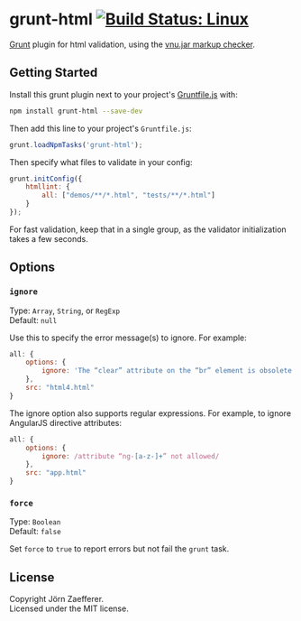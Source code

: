 # grunt-html [![Build Status: Linux](https://travis-ci.org/jzaefferer/grunt-html.svg?branch=master)](https://travis-ci.org/jzaefferer/grunt-html)

[Grunt][grunt] plugin for html validation, using the [vnu.jar markup checker][vnujar].

## Getting Started
Install this grunt plugin next to your project's [Gruntfile.js][getting_started] with:

```bash
npm install grunt-html --save-dev
```

Then add this line to your project's `Gruntfile.js`:

```js
grunt.loadNpmTasks('grunt-html');
```

Then specify what files to validate in your config:

```js
grunt.initConfig({
	htmllint: {
		all: ["demos/**/*.html", "tests/**/*.html"]
	}
});
```

For fast validation, keep that in a single group, as the validator initialization takes a few seconds.

## Options

### `ignore`

Type: `Array`, `String`, or `RegExp`  
Default: `null`

Use this to specify the error message(s) to ignore. For example:

```js
all: {
	options: {
		ignore: 'The “clear” attribute on the “br” element is obsolete. Use CSS instead.'
	},
	src: "html4.html"
}
```

The ignore option also supports regular expressions. For example, to ignore AngularJS directive attributes:

```js
all: {
	options: {
		ignore: /attribute “ng-[a-z-]+” not allowed/
	},
	src: "app.html"
}
```

### `force`

Type: `Boolean`  
Default: `false`

Set `force` to `true` to report errors but not fail the `grunt` task.

[grunt]: http://gruntjs.com/
[getting_started]: http://gruntjs.com/getting-started
[vnujar]: http://validator.github.io/validator/

## License
Copyright Jörn Zaefferer.  
Licensed under the MIT license.
